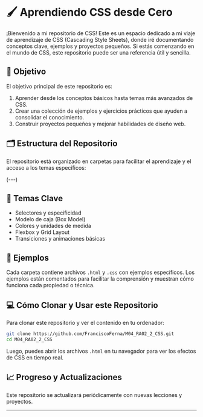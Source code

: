 

# 🖌️ Aprendiendo CSS desde Cero

¡Bienvenido a mi repositorio de CSS! Este es un espacio dedicado a mi viaje de aprendizaje de CSS (Cascading Style Sheets), donde iré documentando conceptos clave, ejemplos y proyectos pequeños. Si estás comenzando en el mundo de CSS, este repositorio puede ser una referencia útil y sencilla.

## 🌟 Objetivo
El objetivo principal de este repositorio es:
1. Aprender desde los conceptos básicos hasta temas más avanzados de CSS.
2. Crear una colección de ejemplos y ejercicios prácticos que ayuden a consolidar el conocimiento.
3. Construir proyectos pequeños y mejorar habilidades de diseño web.

## 🗂️ Estructura del Repositorio
El repositorio está organizado en carpetas para facilitar el aprendizaje y el acceso a los temas específicos:

(---)

## 🧩 Temas Clave
- Selectores y especificidad
- Modelo de caja (Box Model)
- Colores y unidades de medida
- Flexbox y Grid Layout
- Transiciones y animaciones básicas

## 📂 Ejemplos
Cada carpeta contiene archivos `.html` y `.css` con ejemplos específicos. Los ejemplos están comentados para facilitar la comprensión y muestran cómo funciona cada propiedad o técnica.

## 💻 Cómo Clonar y Usar este Repositorio
Para clonar este repositorio y ver el contenido en tu ordenador:
```bash
git clone https://github.com/FranciscoFerna/M04_RA02_2_CSS.git
cd M04_RA02_2_CSS
```

Luego, puedes abrir los archivos `.html` en tu navegador para ver los efectos de CSS en tiempo real.

## 📈 Progreso y Actualizaciones
Este repositorio se actualizará periódicamente con nuevas lecciones y proyectos. 

---
